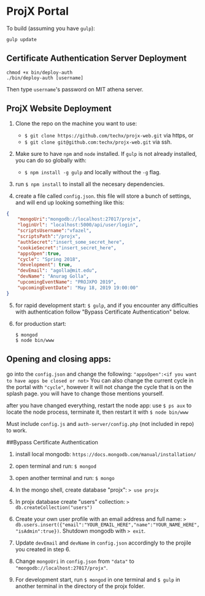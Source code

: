 # ProjX Portal

To build (assuming you have `gulp`):
```
gulp update
```

## Certificate Authentication Server Deployment
```
chmod +x bin/deploy-auth
./bin/deploy-auth [username]
```
Then type `username`'s password on MIT athena server.

## ProjX Website Deployment

1. Clone the repo on the machine you want to use: 
    * `$ git clone https://github.com/techx/projx-web.git` via https, or
    * `$ git clone git@github.com:techx/projx-web.git` via ssh.

2. Make sure to have `npm` and `node` installed. If `gulp` is not already installed, you can do so globally with:
    * `$ npm install -g gulp` and locally without the `-g` flag. 

3. run `$ npm install` to install all the necesary dependencies.

4. create a file called `config.json`. this file will store a bunch of settings, and will end up looking something like this:
```JSON
{
    "mongoUri":"mongodb://localhost:27017/projx",
    "loginUrl": "localhost:5000/api/user/login",
    "scriptsUsername":"vfazel",
    "scriptsPath":"/projx",
    "authSecret":"insert_some_secret_here",
    "cookieSecret":"insert_secret_here",
    "appsOpen":true,
    "cycle": "Spring 2018",
    "development": true,
    "devEmail": "agolla@mit.edu",
    "devName": "Anurag Golla",
    "upcomingEventName": "PROJXPO 2019", 
    "upcomingEventDate": "May 18, 2019 19:00:00"
}
```

5. for rapid development start: `$ gulp`, and if you encounter any difficulties with authentication follow "Bypass Certificate Authentication" below.

6. for production start: 
    ```
    $ mongod
    $ node bin/www
    ```

## Opening and closing apps:
go into the `config.json` and change the following: 
`"appsOpen":<if you want to have apps be closed or not>`
You can also change the current cycle in the portal with `"cycle"`, however it will not change the cycle that is on the splash page. you will have to change those mentions yourself.

after you have changed everything, restart the node app:
use `$ ps aux` to locate the node process, terminate it, then restart it with `$ node bin/www`



Must include `config.js` and `auth-server/config.php` (not included in repo) to work.


##Bypass Certificate Authentication

1. install local mongodb: `https://docs.mongodb.com/manual/installation/`

2. open terminal and run: `$ mongod`

3. open another terminal and run: `$ mongo`

4. In the mongo shell, create database "projx": `> use projx`

5. In projx database create "users" collection: `> db.createCollection("users")`

6. Create your own user profile with an email address and full name: `>  db.users.insert({"email":"YOUR_EMAIL_HERE","name":"YOUR_NAME_HERE","isAdmin":true})`. Shutdown mongodb with `> exit`. 

7. Update `devEmail` and `devName` in `config.json` accordingly to the projile you created in step 6. 

8. Change `mongoUri` in `config.json` from `"data"` to `"mongodb://localhost:27017/projx"`. 

9. For development start, run `$ mongod` in one terminal and `$ gulp` in another terminal in the directory of the projx folder. 